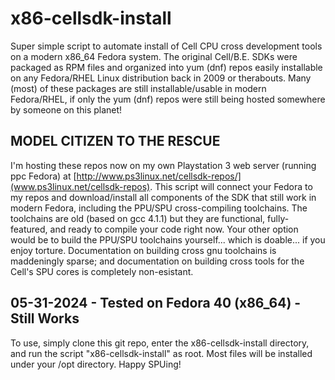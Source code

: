 # x86-cellsdk-install
Super simple script to automate install of Cell CPU cross development tools on a modern x86_64 Fedora system. The original Cell/B.E. SDKs were packaged as RPM files and organized into yum (dnf) repos easily installable on any Fedora/RHEL Linux distribution back in 2009 or therabouts. Many (most) of these packages are still installable/usable in modern Fedora/RHEL, if only the yum (dnf) repos were still being hosted somewhere by someone on this planet!
## MODEL CITIZEN TO THE RESCUE
I'm hosting these repos now on my own Playstation 3 web server (running ppc Fedora) at [http://www.ps3linux.net/cellsdk-repos/](www.ps3linux.net/cellsdk-repos). This script will connect your Fedora to my repos and download/install all components of the SDK that still work in modern Fedora, including the PPU/SPU cross-compiling toolchains. The toolchains are old (based on gcc 4.1.1) but they are functional, fully-featured, and ready to compile your code right now. Your other option would be to build the PPU/SPU toolchains yourself... which is doable... if you enjoy torture. Documentation on building cross gnu toolchains is maddeningly sparse; and documentation on building cross tools for the Cell's SPU cores is completely non-esistant.
## 05-31-2024 - Tested on Fedora 40 (x86_64) - Still Works
To use, simply clone this git repo, enter the x86-cellsdk-install directory, and run the script "x86-cellsdk-install" as root. Most files will be installed under your /opt directory. Happy SPUing!

